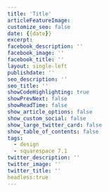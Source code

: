 ```yaml
---
title: 'Title'
articleFeatureImage: 
customize_seo: false
date: {{date}}
excerpt: 
facebook_description: ''
facebook_image: ''
facebook_title: ''
layout: single-left
publishdate: ''
seo_description: ''
seo_title: ''
showCodeHighlighting: true
showPrevNext: false
showReadTime: false
show_article_options: false
show_custom_social: false
show_large_twitter_card: false
show_table_of_contents: false
tags:
  - design
  - squarespace 7.1
twitter_description: ''
twitter_image: ''
twitter_title: ''
headless:true
---
```


